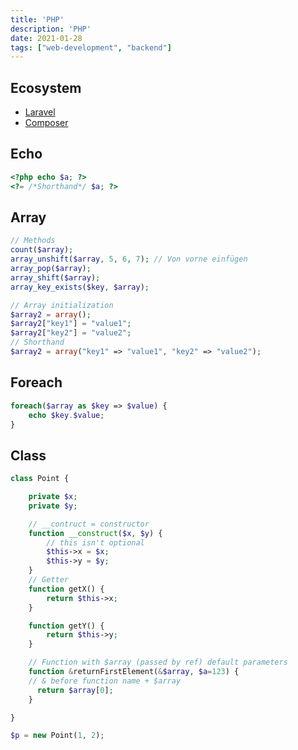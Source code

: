 ```yaml
---
title: 'PHP'
description: 'PHP'
date: 2021-01-28
tags: ["web-development", "backend"]
---
```


## Ecosystem

- [Laravel](https://laravel.com/docs)
- [Composer](https://getcomposer.org/doc/)

<mc>

<sc>

## Echo

```php
<?php echo $a; ?>
<?= /*Shorthand*/ $a; ?>
```

</sc>

<sc>

## Array

```php
// Methods
count($array);
array_unshift($array, 5, 6, 7); // Von vorne einfügen
array_pop($array);
array_shift($array);
array_key_exists($key, $array);

// Array initialization
$array2 = array();
$array2["key1"] = "value1";
$array2["key2"] = "value2";
// Shorthand
$array2 = array("key1" => "value1", "key2" => "value2");
```

</sc>

<sc>

## Foreach

```php
foreach($array as $key => $value) {
	echo $key.$value;
}
```

</sc>

<sc>

## Class

```php
class Point {

	private $x;
	private $y;

	// __contruct = constructor
	function __construct($x, $y) {
		// this isn't optional
		$this->x = $x;
		$this->y = $y;
	}
	// Getter
	function getX() {
		return $this->x;
	}

	function getY() {
		return $this->y;
	}

	// Function with $array (passed by ref) default parameters
	function &returnFirstElement(&$array, $a=123) {
	// & before function name + $array
	  return $array[0];
	}

}

$p = new Point(1, 2);
```

</sc>

</mc>
